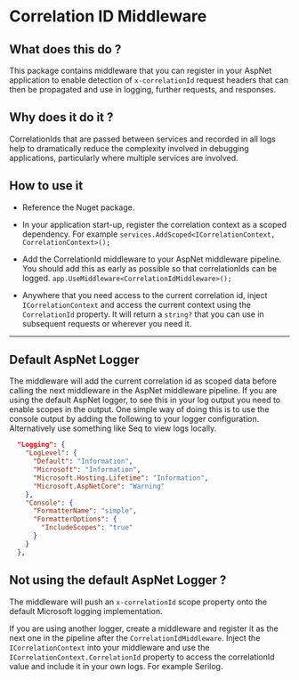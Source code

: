 # Correlation ID Middleware

## What does this do ?

This package contains middleware that you can register in your AspNet application to enable detection of `x-correlationId` request headers that can then be propagated and use in logging, further requests, and responses.

## Why does it do it ?

CorrelationIds that are passed between services and recorded in all logs help to dramatically reduce the complexity involved in debugging applications, particularly where multiple services are involved.

## How to use it 

* Reference the Nuget package.

* In your application start-up, register the correlation context as a scoped dependency. For example
`services.AddScoped<ICorrelationContext, CorrelationContext>();`

* Add the CorrelationId middleware to your AspNet middleware pipeline. You should add this as early as possible so that correlationIds can be logged.
`app.UseMiddleware<CorrelationIdMiddleware>();`

* Anywhere that you need access to the current correlation id, inject `ICorrelationContext` and access the current context using the `CorrelationId` property. It will return a `string?` that you can use in subsequent requests or wherever you need it.

---

## Default AspNet Logger
The middleware will add the current correlation id as scoped data before calling the next middleware in the AspNet middleware pipeline.
If you are using the default AspNet logger, to see this in your log output you need to enable scopes in the output.
One simple way of doing this is to use the console output by adding the following to your logger configuration.
Alternatively use something like Seq to view logs locally.

```json
  "Logging": {
    "LogLevel": {
      "Default": "Information",
      "Microsoft": "Information",
      "Microsoft.Hosting.Lifetime": "Information",
      "Microsoft.AspNetCore": "Warning"
    },
    "Console": {
      "FormatterName": "simple",
      "FormatterOptions": {
        "IncludeScopes": "true"
      }
    }
  },
```

## Not using the default AspNet Logger ?
The middleware will push an `x-correlationId` scope property onto the default Microsoft logging implementation.

If you are using another logger, create a middleware and register it as the next one in the pipeline after the `CorrelationIdMiddleware`. Inject the `ICorrelationContext` into your middleware and use the `ICorrelationContext.CorrelationId` property to access the correlationId value and include it in your own logs. For example Serilog.
